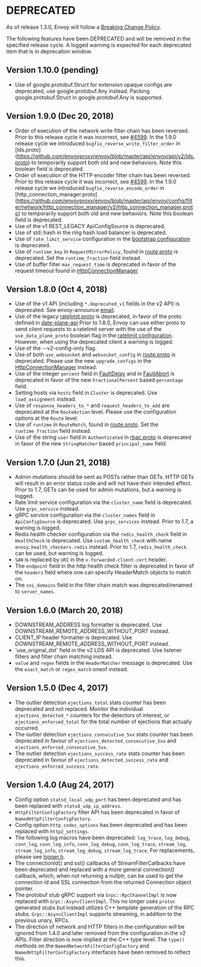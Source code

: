 # DEPRECATED

As of release 1.3.0, Envoy will follow a
[Breaking Change Policy](https://github.com/envoyproxy/envoy/blob/master//CONTRIBUTING.md#breaking-change-policy).

The following features have been DEPRECATED and will be removed in the specified release cycle.
A logged warning is expected for each deprecated item that is in deprecation window.

## Version 1.10.0 (pending)

* Use of google.protobuf.Struct for extension opaque configs are deprecated, use google.protobuf.Any instead. Packing
google.protobuf.Struct in google.protobuf.Any is supported.

## Version 1.9.0 (Dec 20, 2018)

* Order of execution of the network write filter chain has been reversed. Prior to this release cycle it was incorrect, see [#4599](https://github.com/envoyproxy/envoy/issues/4599). In the 1.9.0 release cycle we introduced `bugfix_reverse_write_filter_order` in [lds.proto] (https://github.com/envoyproxy/envoy/blob/master/api/envoy/api/v2/lds.proto) to temporarily support both old and new behaviors. Note this boolean field is deprecated.
* Order of execution of the HTTP encoder filter chain has been reversed. Prior to this release cycle it was incorrect, see [#4599](https://github.com/envoyproxy/envoy/issues/4599). In the 1.9.0 release cycle we introduced `bugfix_reverse_encode_order` in [http_connection_manager.proto] (https://github.com/envoyproxy/envoy/blob/master/api/envoy/config/filter/network/http_connection_manager/v2/http_connection_manager.proto) to temporarily support both old and new behaviors. Note this boolean field is deprecated.
* Use of the v1 REST_LEGACY ApiConfigSource is deprecated.
* Use of std::hash in the ring hash load balancer is deprecated.
* Use of `rate_limit_service` configuration in the [bootstrap configuration](https://github.com/envoyproxy/envoy/blob/master/api/envoy/config/bootstrap/v2/bootstrap.proto) is deprecated.
* Use of `runtime_key` in `RequestMirrorPolicy`, found in
  [route.proto](https://github.com/envoyproxy/envoy/blob/master/api/envoy/api/v2/route/route.proto)
  is deprecated. Set the `runtime_fraction` field instead.
* Use of buffer filter `max_request_time` is deprecated in favor of the request timeout found in [HttpConnectionManager](https://github.com/envoyproxy/envoy/blob/master/api/envoy/config/filter/network/http_connection_manager/v2/http_connection_manager.proto)

## Version 1.8.0 (Oct 4, 2018)

* Use of the v1 API (including `*.deprecated_v1` fields in the v2 API) is deprecated.
  See envoy-announce [email](https://groups.google.com/forum/#!topic/envoy-announce/oPnYMZw8H4U).
* Use of the legacy
  [ratelimit.proto](https://github.com/envoyproxy/envoy/blob/b0a518d064c8255e0e20557a8f909b6ff457558f/source/common/ratelimit/ratelimit.proto)
  is deprecated, in favor of the proto defined in
  [date-plane-api](https://github.com/envoyproxy/envoy/blob/master/api/envoy/service/ratelimit/v2/rls.proto)
  Prior to 1.8.0, Envoy can use either proto to send client requests to a ratelimit server with the use of the
  `use_data_plane_proto` boolean flag in the [ratelimit configuration](https://github.com/envoyproxy/envoy/blob/master/api/envoy/config/ratelimit/v2/rls.proto).
  However, when using the deprecated client a warning is logged.
* Use of the --v2-config-only flag.
* Use of both `use_websocket` and `websocket_config` in
  [route.proto](https://github.com/envoyproxy/envoy/blob/master/api/envoy/api/v2/route/route.proto)
  is deprecated. Please use the new `upgrade_configs` in the
  [HttpConnectionManager](https://github.com/envoyproxy/envoy/blob/master/api/envoy/config/filter/network/http_connection_manager/v2/http_connection_manager.proto)
  instead.
* Use of the integer `percent` field in [FaultDelay](https://github.com/envoyproxy/envoy/blob/master/api/envoy/config/filter/fault/v2/fault.proto)
  and in [FaultAbort](https://github.com/envoyproxy/envoy/blob/master/api/envoy/config/filter/http/fault/v2/fault.proto) is deprecated in favor
  of the new `FractionalPercent` based `percentage` field.
* Setting hosts via `hosts` field in `Cluster` is deprecated. Use `load_assignment` instead.
* Use of `response_headers_to_*` and `request_headers_to_add` are deprecated at the `RouteAction`
  level. Please use the configuration options at the `Route` level.
* Use of `runtime` in `RouteMatch`, found in
  [route.proto](https://github.com/envoyproxy/envoy/blob/master/api/envoy/api/v2/route/route.proto).
  Set the `runtime_fraction` field instead.
* Use of the string `user` field in `Authenticated` in [rbac.proto](https://github.com/envoyproxy/envoy/blob/master/api/envoy/config/rbac/v2alpha/rbac.proto)
  is deprecated in favor of the new `StringMatcher` based `principal_name` field.

## Version 1.7.0 (Jun 21, 2018)

* Admin mutations should be sent as POSTs rather than GETs. HTTP GETs will result in an error
  status code and will not have their intended effect. Prior to 1.7, GETs can be used for
  admin mutations, but a warning is logged.
* Rate limit service configuration via the `cluster_name` field is deprecated. Use `grpc_service`
  instead.
* gRPC service configuration via the `cluster_names` field in `ApiConfigSource` is deprecated. Use
  `grpc_services` instead. Prior to 1.7, a warning is logged.
* Redis health checker configuration via the `redis_health_check` field in `HealthCheck` is
  deprecated. Use `custom_health_check` with name `envoy.health_checkers.redis` instead. Prior
  to 1.7, `redis_health_check` can be used, but warning is logged.
* `SAN` is replaced by `URI` in the `x-forwarded-client-cert` header.
* The `endpoint` field in the http health check filter is deprecated in favor of the `headers`
  field where one can specify HeaderMatch objects to match on.
* The `sni_domains` field in the filter chain match was deprecated/renamed to `server_names`.

## Version 1.6.0 (March 20, 2018)

* DOWNSTREAM_ADDRESS log formatter is deprecated. Use DOWNSTREAM_REMOTE_ADDRESS_WITHOUT_PORT
  instead.
* CLIENT_IP header formatter is deprecated. Use DOWNSTREAM_REMOTE_ADDRESS_WITHOUT_PORT instead.
* 'use_original_dst' field in the v2 LDS API is deprecated. Use listener filters and filter chain
  matching instead.
* `value` and `regex` fields in the `HeaderMatcher` message is deprecated. Use the `exact_match`
  or `regex_match` oneof instead.

## Version 1.5.0 (Dec 4, 2017)

* The outlier detection `ejections_total` stats counter has been deprecated and not replaced. Monitor
  the individual `ejections_detected_*` counters for the detectors of interest, or
  `ejections_enforced_total` for the total number of ejections that actually occurred.
* The outlier detection `ejections_consecutive_5xx` stats counter has been deprecated in favour of
  `ejections_detected_consecutive_5xx` and `ejections_enforced_consecutive_5xx`.
* The outlier detection `ejections_success_rate` stats counter has been deprecated in favour of
  `ejections_detected_success_rate` and `ejections_enforced_success_rate`.

## Version 1.4.0 (Aug 24, 2017)

* Config option `statsd_local_udp_port` has been deprecated and has been replaced with
  `statsd_udp_ip_address`.
* `HttpFilterConfigFactory` filter API has been deprecated in favor of `NamedHttpFilterConfigFactory`.
* Config option `http_codec_options` has been deprecated and has been replaced with `http2_settings`.
* The following log macros have been deprecated: `log_trace`, `log_debug`, `conn_log`,
  `conn_log_info`, `conn_log_debug`, `conn_log_trace`, `stream_log`, `stream_log_info`,
  `stream_log_debug`, `stream_log_trace`. For replacements, please see
  [logger.h](https://github.com/envoyproxy/envoy/blob/master/source/common/common/logger.h).
* The connectionId() and ssl() callbacks of StreamFilterCallbacks have been deprecated and
  replaced with a more general connection() callback, which, when not returning a nullptr, can be
  used to get the connection id and SSL connection from the returned Connection object pointer.
* The protobuf stub gRPC support via `Grpc::RpcChannelImpl` is now replaced with `Grpc::AsyncClientImpl`.
  This no longer uses `protoc` generated stubs but instead utilizes C++ template generation of the
  RPC stubs. `Grpc::AsyncClientImpl` supports streaming, in addition to the previous unary, RPCs.
* The direction of network and HTTP filters in the configuration will be ignored from 1.4.0 and
  later removed from the configuration in the v2 APIs. Filter direction is now implied at the C++ type
  level. The `type()` methods on the `NamedNetworkFilterConfigFactory` and
  `NamedHttpFilterConfigFactory` interfaces have been removed to reflect this.
